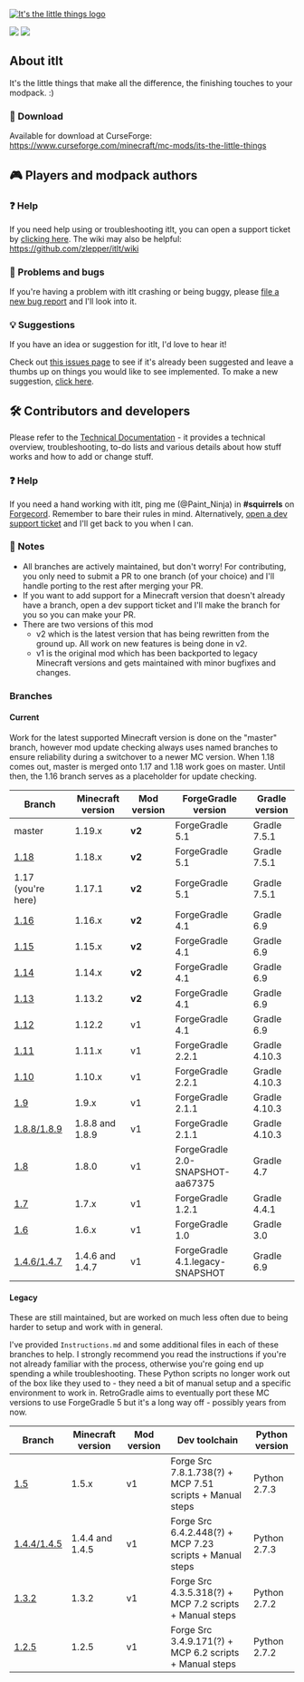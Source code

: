 [![It's the little things logo](https://zlepper.github.io/itlt/docs/logo/logo-long-githubdark.png)](https://www.curseforge.com/minecraft/mc-mods/its-the-little-things)

[![](http://cf.way2muchnoise.eu/short_232791_downloads.svg)](https://www.curseforge.com/minecraft/mc-mods/its-the-little-things) [![](http://cf.way2muchnoise.eu/versions/For%20MC_232791_all.svg)](https://www.curseforge.com/minecraft/mc-mods/its-the-little-things/files)

## About itlt

It's the little things that make all the difference, the finishing touches to your modpack. :)

### 📂 Download

Available for download at CurseForge: https://www.curseforge.com/minecraft/mc-mods/its-the-little-things

## 🎮 Players and modpack authors

### ❓ Help

If you need help using or troubleshooting itlt, you can open a support ticket by [clicking here](https://github.com/zlepper/itlt/issues/new?labels=help&template=3_user-help.md). The wiki may also be helpful: https://github.com/zlepper/itlt/wiki

### 🐛 Problems and bugs

If you're having a problem with itlt crashing or being buggy, please [file a new bug report](https://github.com/zlepper/itlt/issues/new?labels=bug&template=1_bug_report.md) and I'll look into it.

### 💡 Suggestions

If you have an idea or suggestion for itlt, I'd love to hear it!

Check out [this issues page](https://github.com/zlepper/itlt/issues?q=is%3Aissue+is%3Aopen+label%3Asuggestion) to see if it's already been suggested and leave a thumbs up on things you would like to see implemented. To make a new suggestion, [click here](https://github.com/zlepper/itlt/issues/new?labels=suggestion&template=2_suggestion.md).

## 🛠 Contributors and developers

Please refer to the [Technical Documentation](TechnicalDocumentation.md) - it provides a technical overview, troubleshooting, to-do lists and various details about how stuff works and how to add or change stuff.

### ❓ Help

If you need a hand working with itlt, ping me (@Paint_Ninja) in **#squirrels** on [Forgecord](https://discord.gg/UvedJ9m). Remember to bare their rules in mind. Alternatively, [open a dev support ticket](https://github.com/PaintNinja/issue-template-test/issues/new?labels=dev+help&template=4_dev_help.md) and I'll get back to you when I can.

### 📝 Notes

-   All branches are actively maintained, but don't worry! For contributing, you only need to submit a PR to one branch (of your choice) and I'll handle porting to the rest after merging your PR.
-   If you want to add support for a Minecraft version that doesn't already have a branch, open a dev support ticket and I'll make the branch for you so you can make your PR.
-   There are two versions of this mod
    -   v2 which is the latest version that has being rewritten from the ground up. All work on new features is being done in v2.
    -   v1 is the original mod which has been backported to legacy Minecraft versions and gets maintained with minor bugfixes and changes.

### Branches

#### Current

Work for the latest supported Minecraft version is done on the "master" branch, however mod update checking always uses named branches to ensure reliability during a switchover to a newer MC version. When 1.18 comes out, master is merged onto 1.17 and 1.18 work goes on master. Until then, the 1.16 branch serves as a placeholder for update checking.

| Branch                                                          | Minecraft version | Mod version | ForgeGradle version              | Gradle version |
|-----------------------------------------------------------------|-------------------| ----------- |----------------------------------|----------------|
| master                                                          | 1.19.x            | **v2**      | ForgeGradle 5.1                  | Gradle 7.5.1   |
| [1.18](https://github.com/zlepper/itlt/tree/1.18)               | 1.18.x            | **v2**      | ForgeGradle 5.1                  | Gradle 7.5.1   |
| 1.17 (you're here)                                              | 1.17.1            | **v2**      | ForgeGradle 5.1                  | Gradle 7.5.1   |
| [1.16](https://github.com/zlepper/itlt/tree/1.16)               | 1.16.x            | **v2**      | ForgeGradle 4.1                  | Gradle 6.9     |
| [1.15](https://github.com/zlepper/itlt/tree/1.15)               | 1.15.x            | **v2**      | ForgeGradle 4.1                  | Gradle 6.9     |
| [1.14](https://github.com/zlepper/itlt/tree/1.14)               | 1.14.x            | **v2**      | ForgeGradle 4.1                  | Gradle 6.9     |
| [1.13](https://github.com/zlepper/itlt/tree/1.13)               | 1.13.2            | **v2**      | ForgeGradle 4.1                  | Gradle 6.9     |
| [1.12](https://github.com/zlepper/itlt/tree/1.12)               | 1.12.2            | v1          | ForgeGradle 4.1                  | Gradle 6.9     |
| [1.11](https://github.com/zlepper/itlt/tree/1.11)               | 1.11.x            | v1          | ForgeGradle 2.2.1                | Gradle 4.10.3  |
| [1.10](https://github.com/zlepper/itlt/tree/1.10)               | 1.10.x            | v1          | ForgeGradle 2.2.1                | Gradle 4.10.3  |
| [1.9](https://github.com/zlepper/itlt/tree/1.9)                 | 1.9.x             | v1          | ForgeGradle 2.1.1                | Gradle 4.10.3  |
| [1.8.8/1.8.9](https://github.com/zlepper/itlt/tree/1.8.8/1.8.9) | 1.8.8 and 1.8.9   | v1          | ForgeGradle 2.1.1                | Gradle 4.10.3  |
| [1.8](https://github.com/zlepper/itlt/tree/1.8)                 | 1.8.0             | v1          | ForgeGradle 2.0-SNAPSHOT-aa67375 | Gradle 4.7     |
| [1.7](https://github.com/zlepper/itlt/tree/1.7)                 | 1.7.x             | v1          | ForgeGradle 1.2.1                | Gradle 4.4.1   |
| [1.6](https://github.com/zlepper/itlt/tree/1.6)                 | 1.6.x             | v1          | ForgeGradle 1.0                  | Gradle 3.0     |
| [1.4.6/1.4.7](https://github.com/zlepper/itlt/tree/1.4.6/1.4.7) | 1.4.6 and 1.4.7   | v1          | ForgeGradle 4.1.legacy-SNAPSHOT  | Gradle 6.9     |

#### Legacy

These are still maintained, but are worked on much less often due to being harder to setup and work with in general.

I've provided `Instructions.md` and some additional files in each of these branches to help. I strongly recommend you read the instructions if you're not already familiar with the process, otherwise you're going end up spending a while troubleshooting. These Python scripts no longer work out of the box like they used to - they need a bit of manual setup and a specific environment to work in. RetroGradle aims to eventually port these MC versions to use ForgeGradle 5 but it's a long way off - possibly years from now.

| Branch                                                          | Minecraft version | Mod version | Dev toolchain                                            | Python version |
| --------------------------------------------------------------- | ----------------- | ----------- | -------------------------------------------------------- | -------------- |
| [1.5](https://github.com/zlepper/itlt/tree/1.5)                 | 1.5.x             | v1          | Forge Src 7.8.1.738(?) + MCP 7.51 scripts + Manual steps | Python 2.7.3   |
| [1.4.4/1.4.5](https://github.com/zlepper/itlt/tree/1.4.4/1.4.5) | 1.4.4 and 1.4.5   | v1          | Forge Src 6.4.2.448(?) + MCP 7.23 scripts + Manual steps | Python 2.7.3   |
| [1.3.2](https://github.com/zlepper/itlt/tree/1.3.2)             | 1.3.2             | v1          | Forge Src 4.3.5.318(?) + MCP 7.2 scripts + Manual steps  | Python 2.7.2   |
| [1.2.5](https://github.com/zlepper/itlt/tree/1.2.5)             | 1.2.5             | v1          | Forge Src 3.4.9.171(?) + MCP 6.2 scripts + Manual steps  | Python 2.7.2   |
